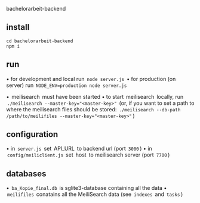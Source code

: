 bachelorarbeit-backend

## install

```
cd bachelorarbeit-backend
npm i
```

## run

•⁠  ⁠for development and local run ⁠ `node server.js` ⁠
•⁠  ⁠for production (on server) run ⁠ `NODE_ENV=production node server.js` ⁠

•⁠  ⁠⁠ meilisearch ⁠ must have been started
•⁠  ⁠to start ⁠ meilisearch ⁠ locally, run ⁠ `./meilisearch --master-key="<master-key>"` ⁠ (or, if you want to set a path to where the meilisearch files should be stored: ⁠ `./meilisearch --db-path /path/to/meilifiles --master-key="<master-key>"` ⁠)

## configuration

•⁠  ⁠in ⁠ `server.js` ⁠ set ⁠ API_URL ⁠ to backend url (port ⁠ `3000` ⁠)
•⁠  ⁠in ⁠ `config/meiliclient.js` ⁠ set ⁠ host ⁠ to meilisearch server (port ⁠ `7700` ⁠)

## databases

•⁠  ⁠⁠ `ba_Kopie_final.db` ⁠ is sglite3-database containing all the data
•⁠  ⁠⁠ `meilifiles` ⁠ conatains all the MeiliSearch data (see ⁠ `indexes` ⁠ and ⁠ `tasks` ⁠)